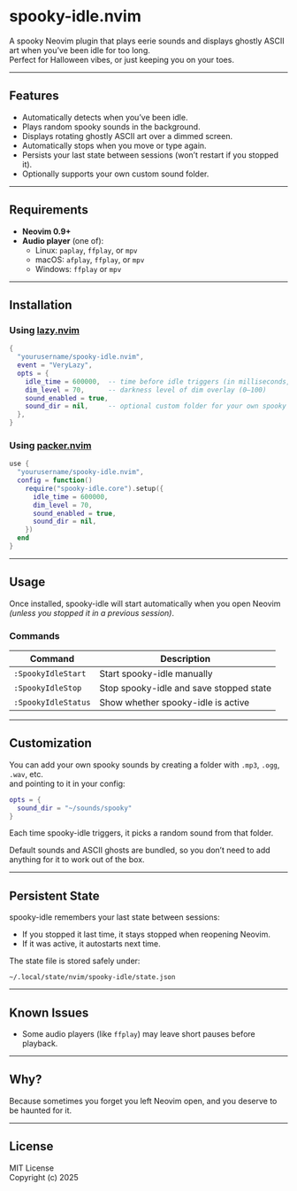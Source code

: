 # spooky-idle.nvim

A spooky Neovim plugin that plays eerie sounds and displays ghostly ASCII art when you’ve been idle for too long.  
Perfect for Halloween vibes, or just keeping you on your toes.

---

## Features

- Automatically detects when you’ve been idle.
- Plays random spooky sounds in the background.
- Displays rotating ghostly ASCII art over a dimmed screen.
- Automatically stops when you move or type again.
- Persists your last state between sessions (won’t restart if you stopped it).
- Optionally supports your own custom sound folder.

---

## Requirements

- **Neovim 0.9+**
- **Audio player** (one of):
  - Linux: `paplay`, `ffplay`, or `mpv`
  - macOS: `afplay`, `ffplay`, or `mpv`
  - Windows: `ffplay` or `mpv`

---

## Installation

### Using [lazy.nvim](https://github.com/folke/lazy.nvim)

```lua
{
  "yourusername/spooky-idle.nvim",
  event = "VeryLazy",
  opts = {
    idle_time = 600000,  -- time before idle triggers (in milliseconds, default = 10 minutes)
    dim_level = 70,      -- darkness level of dim overlay (0–100)
    sound_enabled = true,
    sound_dir = nil,     -- optional custom folder for your own spooky sounds
  },
}
```

### Using [packer.nvim](https://github.com/wbthomason/packer.nvim)

```lua
use {
  "yourusername/spooky-idle.nvim",
  config = function()
    require("spooky-idle.core").setup({
      idle_time = 600000,
      dim_level = 70,
      sound_enabled = true,
      sound_dir = nil,
    })
  end
}
```

---

## Usage

Once installed, spooky-idle will start automatically when you open Neovim  
*(unless you stopped it in a previous session)*.

### Commands

| Command | Description |
|----------|-------------|
| `:SpookyIdleStart` | Start spooky-idle manually |
| `:SpookyIdleStop`  | Stop spooky-idle and save stopped state |
| `:SpookyIdleStatus` | Show whether spooky-idle is active |

---

## Customization

You can add your own spooky sounds by creating a folder with `.mp3`, `.ogg`, `.wav`, etc.  
and pointing to it in your config:

```lua
opts = {
  sound_dir = "~/sounds/spooky"
}
```

Each time spooky-idle triggers, it picks a random sound from that folder.

Default sounds and ASCII ghosts are bundled, so you don’t need to add anything for it to work out of the box.

---

## Persistent State

spooky-idle remembers your last state between sessions:
- If you stopped it last time, it stays stopped when reopening Neovim.
- If it was active, it autostarts next time.

The state file is stored safely under:
```
~/.local/state/nvim/spooky-idle/state.json
```

---

## Known Issues

- Some audio players (like `ffplay`) may leave short pauses before playback.

---

## Why?

Because sometimes you forget you left Neovim open, and you deserve to be haunted for it.

---

## License

MIT License  
Copyright (c) 2025  
